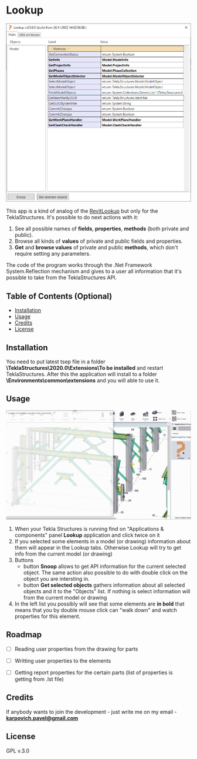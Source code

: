 # Lookup

<img src="https://github.com/karpovichpv/Lookup/blob/master/Docs/Screenshots/Lookup_for_TeklaStructures.png" alt="Lookup. Main window" width="700"/>

This app is a kind of analog of the [RevitLookup](https://github.com/jeremytammik/RevitLookup) but only for the TeklaStructures. 
It's possible to do next actions with it:

1. See all possible names of **fields**, **properties**, **methods** (both private and public).
2. Browse all kinds of **values** of private and public fields and properties.
3. **Get** and **browse values** of private and public **methods**, which don't require setting any parameters.

The code of the program works through the .Net Framework System.Reflection mechanism and gives to a user all information that it's possible to take from the TeklaStructures API.

## Table of Contents (Optional)

- [Installation](#installation)
- [Usage](#usage)
- [Credits](#credits)
- [License](#license)

## Installation

You need to put latest tsep file in a folder **\TeklaStructures\2020.0\Extensions\To be installed** and restart TeklaStructures. After this the application will install to a folder **\Environments\common\extensions** and you will able to use it.

## Usage

<img src="https://github.com/karpovichpv/Lookup/blob/master/Docs/Screenshots/Lookup_GIF_usage.gif" alt="Lookup. Main window" width="700"/>

1. When your Tekla Structures is running find on "Applications & components" panel **Lookup** application and click twice on it
2. If you selected some elements in a model (or drawing) information about them will appear in the Lookup tabs. Otherwise Lookup will try to get info from the current model (or drawing)
3. Buttons
    - button **Snoop** allows to get API information for the current selected object. The same action also possible to do with double click on the object you are intersting in.
    - button **Get selected objects** gathers information about all selected objects and it to the "Objects" list. If nothing is select information will from the current model or drawing
4. In the left list you possibly will see that some elements are **in bold** that means that you by double mouse click can "walk down" and watch properties for this element.

## Roadmap

- [ ] Reading user properties from the drawing for parts
- [ ] Writting user properties to the elements
- [ ] Getting report properties for the certain parts (list of properties is getting from .lst file)


## Credits

If anybody wants to join the development - just write me on my email - **karpovich.pavel@gmail.com**



## License

GPL v.3.0
